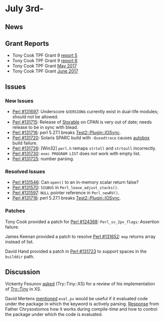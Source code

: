 # July 3rd-

## News

## Grant Reports

* Tony Cook TPF Grant 9
  [report 5](http://nntp.perl.org/group/perl.perl5.porters/245383)
* Tony Cook TPF Grant 9
  [report 6](http://nntp.perl.org/group/perl.perl5.porters/245384)
* Tony Cook TPF Grant
  [May 2017](http://nntp.perl.org/group/perl.perl5.porters/245385)
* Tony Cook TPF Grant
  [June 2017](http://nntp.perl.org/group/perl.perl5.porters/245386)

## Issues

### New Issues

* [Perl #131697](http://rt.perl.org/Ticket/Display.html?id=131697):
  Underscore `$VERSION`s currently exist in dual-life modules; should
  not be allowed.
* [Perl #131715](http://rt.perl.org/Ticket/Display.html?id=131715):
  Release of [Storable](http://metacpan.org/pod/Storable) on CPAN is
  very out of date; needs release to be in sync with blead.
* [Perl #131716](http://rt.perl.org/Ticket/Display.html?id=131716):
  perl 5.27.1 breaks
  [Test2::Plugin::IOSync](http://metacpan.org/pod/Test2::Plugin::IOSync).
* [Perl #131720](http://rt.perl.org/Ticket/Display.html?id=131720):
  Solaris SPARC build with `-Dusedtrace` causes
  [autobox](http://metacpan.org/pod/autobox) build failure.
* [Perl #131726](http://rt.perl.org/Ticket/Display.html?id=131726):
  [Win32] `perl.h` remaps `strtoll` and `strtoull` incorrectly.
* [Perl #131730](http://rt.perl.org/Ticket/Display.html?id=131730):
  `exec PROGRAM LIST` does not work with empty list.
* [Perl #131725](http://rt.perl.org/Ticket/Display.html?id=131725):
  number parsing.

### Resolved Issues

* [Perl #131546](http://rt.perl.org/Ticket/Display.html?id=131546): Can
  `open()` to an in-memory scalar return false?
* [Perl #131570](http://rt.perl.org/Ticket/Display.html?id=131570):
  `SIGBUS` in `Perl_leave_adjust_stacks()`.
* [Perl #131597](http://rt.perl.org/Ticket/Display.html?id=131597):
  `NULL` pointer reference in `Perl_newRV()`.
* [Perl #131716](http://rt.perl.org/Ticket/Display.html?id=131716):
  perl 5.27.1 breaks
  [Test2::Plugin::IOSync](http://metacpan.org/pod/Test2::Plugin::IOSync).

### Patches

Tony Cook provided a patch for
[Perl #124368](http://rt.perl.org/Ticket/Display.html?id=124368):
`Perl_sv_2pv_flags`: Assertion failure.

James Keenan provided a patch to resolve
[Perl #131652](http://rt.perl.org/Ticket/Display.html?id=131652): `map`
returns array instead of list.

David Hand provided a patch in
[Perl #131723](http://rt.perl.org/Ticket/Display.html?id=131723)
to support spaces in the `builddir` path.

## Discussion

Vickenty Fesunov
[asked](http://nntp.perl.org/group/perl.perl5.porters/245387)
(Try::Tiny::XS) for a review of his implementation of
[Try::Tiny](http://metacpan.org/pod/Try::Tiny) in
XS.

David Mertens
[mentioned](http://nntp.perl.org/group/perl.perl5.porters/245381)
`eval_pv` would be useful if it evaluated code under
the package in which the keyword is actively parsing.
[Response](http://nntp.perl.org/group/perl.perl5.porters/245382)
from Father Chrysostomos how it works during compile-time and how to
control the package under which the code is evaluated.
